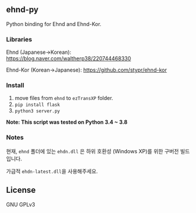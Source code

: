 ## ehnd-py



Python binding for Ehnd and Ehnd-Kor.



### Libraries

Ehnd (Japanese->Korean): https://blog.naver.com/waltherp38/220744468330

Ehnd-Kor (Korean->Japanese):  https://github.com/stypr/ehnd-kor



### Install

1. move files from `ehnd` to `ezTransXP` folder.
2. `pip install flask`
3. `python3 server.py`

**Note: This script was tested on Python 3.4 ~ 3.8**



### Notes



현재, `ehnd` 폴더에 있는 `ehdn.dll` 은 하위 호환성 (Windows XP)를 위한 구버전 빌드입니다.

가급적 `ehdn-latest.dll`을 사용해주세요.


## License

GNU GPLv3


